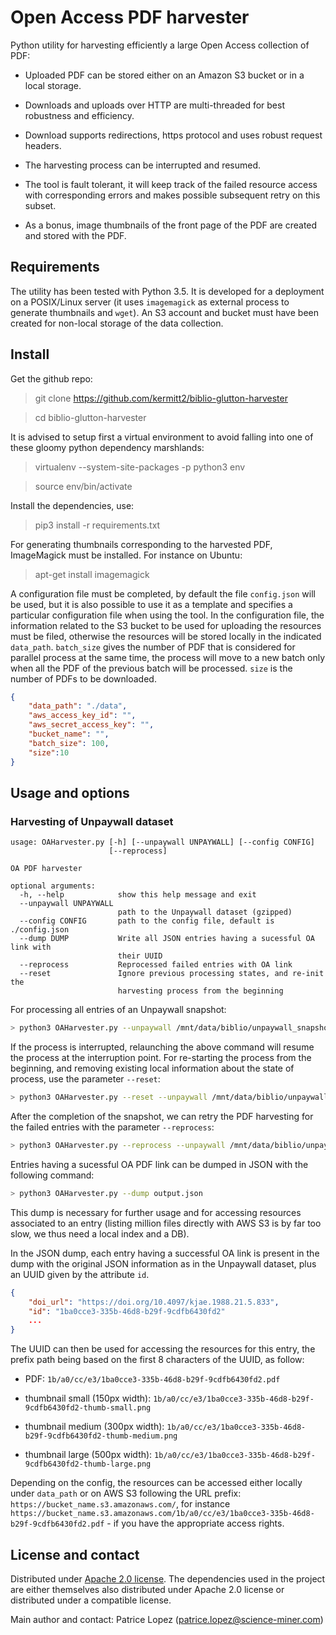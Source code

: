 # Open Access PDF harvester

Python utility for harvesting efficiently a large Open Access collection of PDF: 

* Uploaded PDF can be stored either on an Amazon S3 bucket or in a local storage. 

* Downloads and uploads over HTTP are multi-threaded for best robustness and efficiency. 

* Download supports redirections, https protocol and uses robust request headers. 

* The harvesting process can be interrupted and resumed.

* The tool is fault tolerant, it will keep track of the failed resource access with corresponding errors and makes possible subsequent retry on this subset. 

* As a bonus, image thumbnails of the front page of the PDF are created and stored with the PDF.

## Requirements

The utility has been tested with Python 3.5. It is developed for a deployment on a POSIX/Linux server (it uses `imagemagick` as external process to generate thumbnails and `wget`). An S3 account and bucket must have been created for non-local storage of the data collection. 

## Install

Get the github repo:

> git clone https://github.com/kermitt2/biblio-glutton-harvester

> cd biblio-glutton-harvester

It is advised to setup first a virtual environment to avoid falling into one of these gloomy python dependency marshlands:

> virtualenv --system-site-packages -p python3 env

> source env/bin/activate

Install the dependencies, use:

> pip3 install -r requirements.txt

For generating thumbnails corresponding to the harvested PDF, ImageMagick must be installed. For instance on Ubuntu:

> apt-get install imagemagick

A configuration file must be completed, by default the file `config.json` will be used, but it is also possible to use it as a template and specifies a particular configuration file when using the tool. In the configuration file, the information related to the S3 bucket to be used for uploading the resources must be filed, otherwise the resources will be stored locally in the indicated `data_path`. `batch_size` gives the number of PDF that is considered for parallel process at the same time, the process will move to a new batch only when all the PDF of the previous batch will be processed. `size` is the number of PDFs to be downloaded.

```json
{
    "data_path": "./data",
    "aws_access_key_id": "",
    "aws_secret_access_key": "",
    "bucket_name": "",
    "batch_size": 100,
    "size":10
}
```

## Usage and options

### Harvesting of Unpaywall dataset


```
usage: OAHarvester.py [-h] [--unpaywall UNPAYWALL] [--config CONFIG]
                      [--reprocess]

OA PDF harvester

optional arguments:
  -h, --help            show this help message and exit
  --unpaywall UNPAYWALL
                        path to the Unpaywall dataset (gzipped)
  --config CONFIG       path to the config file, default is ./config.json
  --dump DUMP           Write all JSON entries having a sucessful OA link with
                        their UUID
  --reprocess           Reprocessed failed entries with OA link
  --reset               Ignore previous processing states, and re-init the
                        harvesting process from the beginning  
```

For processing all entries of an Unpaywall snapshot:

```bash
> python3 OAHarvester.py --unpaywall /mnt/data/biblio/unpaywall_snapshot_2018-06-21T164548_with_versions.jsonl.gz
```

If the process is interrupted, relaunching the above command will resume the process at the interruption point. For re-starting the process from the beginning, and removing existing local information about the state of process, use the parameter `--reset`:

```bash
> python3 OAHarvester.py --reset --unpaywall /mnt/data/biblio/unpaywall_snapshot_2018-06-21T164548_with_versions.jsonl.gz
```

After the completion of the snapshot, we can retry the PDF harvesting for the failed entries with the parameter `--reprocess`:

```bash
> python3 OAHarvester.py --reprocess --unpaywall /mnt/data/biblio/unpaywall_snapshot_2018-06-21T164548_with_versions.jsonl.gz
```

Entries having a sucessful OA PDF link can be dumped in JSON with the following command:

```bash
> python3 OAHarvester.py --dump output.json
```

This dump is necessary for further usage and for accessing resources associated to an entry (listing million files directly with AWS S3 is by far too slow, we thus need a local index and a DB).

In the JSON dump, each entry having a successful OA link is present in the dump with the original JSON information as in the Unpaywall dataset, plus an UUID given by the attribute `id`.

```json
{ 
    "doi_url": "https://doi.org/10.4097/kjae.1988.21.5.833",
    "id": "1ba0cce3-335b-46d8-b29f-9cdfb6430fd2" 
    ...
}
```

The UUID can then be used for accessing the resources for this entry, the prefix path being based on the first 8 characters of the UUID, as follow: 

- PDF: `1b/a0/cc/e3/1ba0cce3-335b-46d8-b29f-9cdfb6430fd2.pdf`

- thumbnail small (150px width): `1b/a0/cc/e3/1ba0cce3-335b-46d8-b29f-9cdfb6430fd2-thumb-small.png`

- thumbnail medium (300px width): `1b/a0/cc/e3/1ba0cce3-335b-46d8-b29f-9cdfb6430fd2-thumb-medium.png`

- thumbnail large (500px width): `1b/a0/cc/e3/1ba0cce3-335b-46d8-b29f-9cdfb6430fd2-thumb-large.png`

Depending on the config, the resources can be accessed either locally under `data_path` or on AWS S3 following the URL prefix: `https://bucket_name.s3.amazonaws.com/`, for instance `https://bucket_name.s3.amazonaws.com/1b/a0/cc/e3/1ba0cce3-335b-46d8-b29f-9cdfb6430fd2.pdf` - if you have the appropriate access rights.

<!---
## Acknowledgement

For fully streamed multithreaded version is based on the StreamThreadPoolExecutor of @pkch:

https://github.com/pkch/stream_executors
-->

## License and contact

Distributed under [Apache 2.0 license](http://www.apache.org/licenses/LICENSE-2.0). The dependencies used in the project are either themselves also distributed under Apache 2.0 license or distributed under a compatible license. 

Main author and contact: Patrice Lopez (<patrice.lopez@science-miner.com>)
